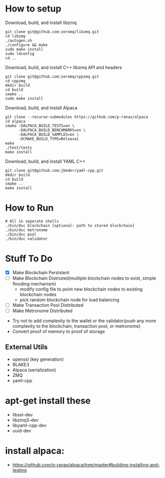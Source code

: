 # How to setup
Download, build, and install libzmq
```
git clone git@github.com:zeromq/libzmq.git
cd libzmq
./autogen.sh 
./configure && make
sudo make install
sudo ldconfig
cd ..
```

Download, build, and install C++ libzmq API and headers
```
git clone git@github.com:zeromq/cppzmq.git
cd cppzmq
mkdir build
cd build
cmake ..
sudo make install
```

Download, build, and install Alpaca
```
git clone --recurse-submodules https://github.com/p-ranav/alpaca
cd alpaca
cmake -DALPACA_BUILD_TESTS=on \
      -DALPACA_BUILD_BENCHMARKS=on \
      -DALPACA_BUILD_SAMPLES=on \
      -DCMAKE_BUILD_TYPE=Releasei
make
./test/tests
make install
```

Download, build, and install YAML C++
```
git clone git@github.com:jbeder/yaml-cpp.git
mkdir build
cd build
cmake ..
make install
```

# How to Run
```
# All in seperate shells
./bin/dsc blockchain [optional: path to stored blockchain]
./bin/dsc metronome
./bin/dsc pool
./bin/dsc validator
```

# Stuff To Do
- [x] Make Blockchain Persistent
- [ ] Make Blockchain Distriuted(multiple blockchain nodes to exist, simple flooding mechanism)
  - modify config file to point new blockchain nodes to existing blockchain nodes
  - pick random blockchain node for load balancing
- [ ] Make Transaction Pool Distributed
- [ ] Make Metronome Distributed
- Try not to add complexity to the wallet or the validator(push any more complexity to the blockchain, transaction pool, or metronome)
- Convert proof of memory to proof of storage

## External Utils
* openssl (key generation)
* BLAKE3
* Alpaca (serialization)
* ZMQ
* yaml-cpp

# apt-get install these
* libssl-dev
* libzmq3-dev
* libyaml-cpp-dev
* uuid-dev

# install alpaca:
* https://github.com/p-ranav/alpaca/tree/master#building-installing-and-testing
